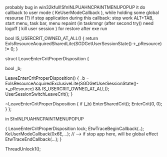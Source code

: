 probably bug in win32kfull!SfnINLPUAHNCPAINTMENUPOPUP
it do callback to user mode ( KeUserModeCallback ), while holding some global resourse (?)
if stop application during this callback:
stop work ALT+TAB, start menu, task bar, menu repaint (in taskmngr (after second try))
need logoff ( kill user session ) for restore after exe run


bool IS_USERCRIT_OWNED_AT_ALL()
{
  return ExIsResourceAcquiredSharedLite(SGDGetUserSessionState()->_pResource) != 0;
}

struct LeaveEnterCritProperDisposition {

  bool _b;

  LeaveEnterCritProperDisposition()
  {
    _b = ExIsResourceAcquiredExclusiveLite(SGDGetUserSessionState()->_pResource) && IS_USERCRIT_OWNED_AT_ALL();
    UserSessionSwitchLeaveCrit();
  }

  ~LeaveEnterCritProperDisposition
  {
    if (_b) EnterSharedCrit();
    EnterCrit(0, 0);
  }
};


in SfnINLPUAHNCPAINTMENUPOPUP

{
  LeaveEnterCritProperDisposition lock;
  EtwTraceBeginCallback(..);
  KeUserModeCallback(0x6E,...); // --> if stop app here, will be global effect 
  EtwTraceEndCallback(...);
}

ThreadUnlock1();
